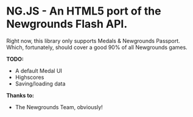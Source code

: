 NG.JS - An HTML5 port of the Newgrounds Flash API.
===

Right now, this library only supports Medals & Newgrounds Passport.
Which, fortunately, should cover a good 90% of all Newgrounds games.

**TODO:**

* A default Medal UI
* Highscores
* Saving/loading data

**Thanks to:**

* The Newgrounds Team, obviously!